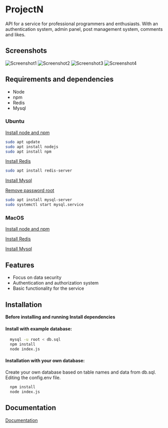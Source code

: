 
# ProjectN
API for a service for professional programmers and enthusiasts. With an authentication system, admin panel, post management system, comments and likes.
## Screenshots

![Screenshot1](https://i.imgur.com/ZC4YCZT.png)
![Screenshot2](https://i.imgur.com/KjykWbH.png)
![Screenshot3](https://i.imgur.com/55HAWXY.png)
![Screenshot4](https://i.imgur.com/3lo7nh0.png)


## Requirements and dependencies

- Node
- npm
- Redis
- Mysql

### Ubuntu
[Install node and npm](https://www.digitalocean.com/community/tutorials/how-to-install-node-js-on-ubuntu-20-04)

```bash
sudo apt update
sudo apt install nodejs
sudo apt install npm
```
[Install Redis](https://www.digitalocean.com/community/tutorials/how-to-install-and-secure-redis-on-ubuntu-20-04)
```bash
sudo apt install redis-server
```
[Install Mysql](https://www.digitalocean.com/community/tutorials/how-to-install-mysql-on-ubuntu-20-04)

[Remove password root](https://askubuntu.com/questions/1013955/how-remove-or-reset-mysql-password)
```bash
sudo apt install mysql-server
sudo systemctl start mysql.service
```

### MacOS
[Install node and npm](https://www.digitalocean.com/community/tutorials/how-to-install-node-js-and-create-a-local-development-environment-on-macos)

[Install Redis](https://www.liquidweb.com/blog/install-redis-macos-windows/)

[Install Mysql](https://medium.com/@rodolfovmartins/how-to-install-mysql-on-mac-959df86a5319)

## Features

- Focus on data security
- Authentication and authorization system
- Basic functionality for the service
## Installation

**Before installing and running Install dependencies**

#### Install with example database:

```bash
  mysql -u root < db.sql
  npm install
  node index.js
```

#### Installation with your own database:

Create your own database based on table names and data from db.sql.
Editing the config.env file.

```bash
  npm install
  node index.js
```
## Documentation

[Documentation](https://projectn.gitbook.io/projectn-api)

